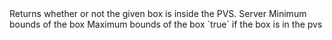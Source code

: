<function name="CheckBoxInPVS" parent="pvs" type="libraryfunc">
	<description>
		Returns whether or not the given box is inside the PVS.
		<added version="0.2"></added>
	</description>
	<realm>Server</realm>
	<args>
		<arg name="mins" type="Vector">Minimum bounds of the box</arg>
		<arg name="maxs" type="Vector">Maximum bounds of the box</arg>
	</args>
	<rets>
		<ret name="inPVS" type="boolean">`true` if the box is in the pvs</ret>
	</rets>
</function>